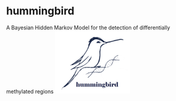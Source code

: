 # hummingbird
A Bayesian Hidden Markov Model for the detection of differentially methylated regions
<img src="https://github.com/eleniadam/hummingbird/blob/master/logo1.png"  width="40%" height="40%">


